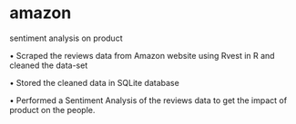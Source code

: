 # amazon
sentiment analysis on product

•	Scraped the reviews data from Amazon website using Rvest in R and cleaned the data-set

•	Stored the cleaned data in SQLite database 

•	Performed a Sentiment Analysis of the reviews data to get the impact of product on the people.

